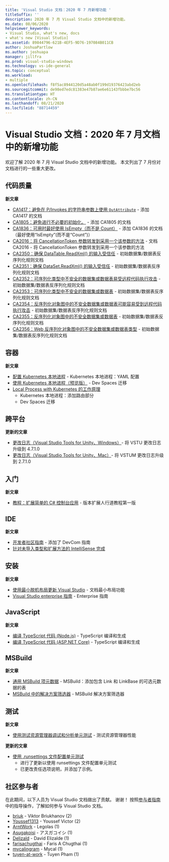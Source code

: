 ```yaml
---
title: 'Visual Studio 文档：2020 年 7 月新增功能 '
titleSuffix: ''
description: 2020 年 7 月 Visual Studio 文档中的新增功能。
ms.date: 08/06/2020
helpviewer_keywords:
- Visual Studio, what's new, docs
- what's new [Visual Studio]
ms.assetid: 89844796-621B-4EF5-9D76-197084B011CB
author: JoshuaPartlow
ms.author: joshuapa
manager: jillfra
ms.prod: visual-studio-windows
ms.technology: vs-ide-general
ms.topic: conceptual
ms.workload:
- multiple
ms.openlocfilehash: f8f5ac8944120d5a48ab0f199d19376423abd2eb
ms.sourcegitcommit: de98ed7edc81383e47b87ae6e61143fbbbe7bc56
ms.translationtype: HT
ms.contentlocale: zh-CN
ms.lasthandoff: 08/21/2020
ms.locfileid: "88714459"
---
```

# <a name="visual-studio-docs-whats-new-in-the-docs-for-july-2020"></a>Visual Studio 文档：2020 年 7 月文档中的新增功能

欢迎了解 2020 年 7 月 Visual Studio 文档中的新增功能。 本文列出了 7 月份对文档进行的一些重大更改。

## <a name="code-quality"></a>代码质量

**新文章**

- [CA1417：避免在 P/Invokes 的字符串参数上使用 `OutAttribute`](/visualstudio/code-quality/ca1417) - 添加 CA1417 的文档
- [CA1805：避免进行不必要的初始化。](/visualstudio/code-quality/ca1805) - 添加 CA1805 的文档
- [CA1836：可用时最好使用 IsEmpty（而不是 Count）](/visualstudio/code-quality/ca1836) - 添加 CA1836 的文档（最好使用“IsEmpty”(而不是“Count”)）
- [CA2016：将 CancellationToken 参数转发到采用一个该参数的方法](/visualstudio/code-quality/ca2016) - 文档 CA2016 - 将 CancellationToken 参数转发到采用一个该参数的方法
- [CA2350：确保 DataTable.ReadXml() 的输入受信任](/visualstudio/code-quality/ca2350) - 初始数据集/数据表反序列化规则文档
- [CA2351：确保 DataSet.ReadXml() 的输入受信任](/visualstudio/code-quality/ca2351) - 初始数据集/数据表反序列化规则文档
- [CA2352：可序列化类型中不安全的数据集或数据表易受远程代码执行攻击](/visualstudio/code-quality/ca2352) - 初始数据集/数据表反序列化规则文档
- [CA2353：可序列化类型中不安全的数据集或数据表](/visualstudio/code-quality/ca2353) - 初始数据集/数据表反序列化规则文档
- [CA2354：反序列化对象图中的不安全数据集或数据表可能容易受到远程代码执行攻击](/visualstudio/code-quality/ca2354) - 初始数据集/数据表反序列化规则文档
- [CA2355：反序列化对象图中的不安全数据集或数据表](/visualstudio/code-quality/ca2355) - 初始数据集/数据表反序列化规则文档
- [CA2356：Web 反序列化对象图中的不安全数据集或数据表类型](/visualstudio/code-quality/ca2356) - 初始数据集/数据表反序列化规则文档

## <a name="containers"></a>容器

**新文章**

- [配置 Kubernetes 本地进程](/visualstudio/containers/configure-local-process-with-kubernetes) - Kubernetes 本地进程：YAML 配置
- [使用 Kubernetes 本地进程（预览版）](/visualstudio/containers/local-process-kubernetes) - Dev Spaces 迁移
- [Local Process with Kubernetes 的工作原理](/visualstudio/containers/overview-local-process-kubernetes)
  - Kubernetes 本地进程：添加路由部分
  - Dev Spaces 迁移

## <a name="cross-platform"></a>跨平台

**更新的文章**

- [更改日志（Visual Studio Tools for Unity、Windows）](/visualstudio/cross-platform/change-log-visual-studio-tools-for-unity)- 将 VSTU 更改日志升级到 4.7.1.0
- [更改日志（Visual Studio Tools for Unity、Mac）](/visualstudio/cross-platform/change-log-visual-studio-tools-for-unity-mac)- 将 VSTUM 更改日志升级到 2.7.1.0

## <a name="get-started"></a>入门

**新文章**

- [教程：扩展简单的 C# 控制台应用](/visualstudio/get-started/csharp/tutorial-console-part-2) - 版本扩展人行道教程第一版

## <a name="ide"></a>IDE

**新文章**

- [开发者社区指南](/visualstudio/ide/developer-community-guidelines) - 添加了 DevCom 指南
- [针对未导入类型和扩展方法的 IntelliSense 完成](/visualstudio/ide/reference/intellisense-completion-unimported-types-extension-methods)

## <a name="install"></a>安装

**新文章**

- [使用最小脱机布局更新 Visual Studio](/visualstudio/install/update-minimal-layout) - 文档最小布局功能
- [Visual Studio enterprise 指南](/visualstudio/install/visual-studio-enterprise-guide) - Enterprise 指南

## <a name="javascript"></a>JavaScript

**新文章**

- [编译 TypeScript 代码 (Node.js)](/visualstudio/javascript/compile-typescript-code-npm) - TypeScript 编译和生成
- [编译 TypeScript 代码 (ASP.NET Core)](/visualstudio/javascript/compile-typescript-code-nuget) - TypeScript 编译和生成

## <a name="msbuild"></a>MSBuild

**新文章**

- [通用 MSBuild 项元数据](/visualstudio/msbuild/common-msbuild-item-metadata) - MSBuild：添加包含 Link 和 LinkBase 的可选元数据的表
- [MSBuild 中的解决方案筛选器](/visualstudio/msbuild/solution-filters) - MSBuild 解决方案筛选器

## <a name="test"></a>测试

**新文章**

- [使用测试资源管理器调试和分析单元测试](/visualstudio/test/debug-unit-tests-with-test-explorer) - 测试资源管理器性能

**更新的文章**

- [使用 .runsettings 文件配置单元测试](/visualstudio/test/configure-unit-tests-by-using-a-dot-runsettings-file)
  - 进行了更新以使用 runsettings 文件配置单元测试
  - 已更改责任选项说明，并添加了示例。

## <a name="community-contributors"></a>社区参与者

在此期间，以下人员为 Visual Studio 文档做出了贡献。 谢谢！ 按照[参与者指南](https://docs.microsoft.com/contribute/)中的指导操作，了解如何参与 Visual Studio 文档。

- [briuk](https://github.com/briuk) - Viktor Briukhanov (2)
- [Youssef1313](https://github.com/Youssef1313) - Youssef Victor (2)
- [ArntWork](https://github.com/ArntWork) - Legolas (1)
- [Asugakoisi](https://github.com/Asugakoisi) - アスガコイシ (1)
- [Delizald](https://github.com/Delizald) - David Elizalde (1)
- [farisachugthai](https://github.com/farisachugthai) - Faris A Chugthai (1)
- [mycalingram](https://github.com/mycalingram) - Mycal (1)
- [tuyen-at-work](https://github.com/tuyen-at-work) - Tuyen Pham (1)
